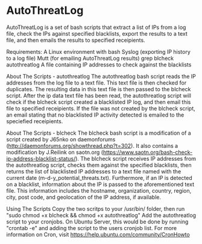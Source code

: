 # AutoThreatLog
AutoThreatLog is a set of bash scripts that extract a list of IPs from a log file, check the IPs against specified blacklists, export the results to a text file, and then emails the results to specified receipients. 

Requirements:
A Linux environment with bash 
Syslog (exporting IP history to a log file)
Mutt (for emailing AutoThreatLog results)
grep
blcheck
autothreatlog
A file containing IP addresses to check against the blacklists

About The Scripts - autothreatlog
The autothreatlog bash script reads the IP addresses from the log file to a text file. This text file is then checked for duplicates. The resulting data in this text file is then passed to the blcheck script. After the ip data text file has been read, the autothreatlog script will check if the blcheck script created a blacklisted IP log, and then email this file to specified receipients. If the file was not created by the blcheck script, an email stating that no blacklisted IP activity detected is emailed to the speciefied receipients. 

About The Scripts - blcheck
The blcheck bash script is a modification of a script created by J65nko on daemonforums (http://daemonforums.org/showthread.php?t=302). It also contains a modification by J.Reilink on saotn.org (https://www.saotn.org/bash-check-ip-address-blacklist-status/). 
The blcheck script receives IP addresses from the autothreatlog script, checks them against the specified blacklists, then returns the list of blacklisted IP addresses to a text file named with the current date (m-d-y_potential_threats.txt). Furthermore, if an IP is detected on a blacklist, information about the IP is passed to the aforementioned text file. This information includes the hostname, organization, country, region, city, post code, and geolocation of the IP address, if available. 

Using The Scripts
Copy the two scritps to your /usr/bin/ folder, then run "sudo chmod +x blcheck && chmod +x autothreatlog"
Add the autothreatlog script to your cronjobs. On Ubuntu Server, this would be done by running "crontab -e" and adding the script to the users cronjob list. For more information on Cron, visit https://help.ubuntu.com/community/CronHowto
